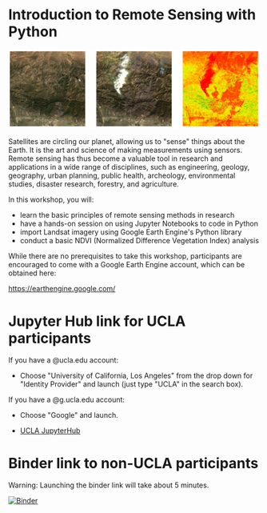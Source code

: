 # Introduction to Remote Sensing with Python

<img src="images/remote2.png" width=600>

Satellites are circling our planet, allowing us to "sense" things about the Earth. It is the art and science of making measurements using sensors. Remote sensing has thus become a valuable tool in research and applications in a wide range of disciplines, such as engineering, geology, geography, urban planning, public health, archeology, environmental studies, disaster research, forestry, and agriculture.

In this workshop, you will:

- learn the basic principles of remote sensing methods in research
- have a hands-on session on using Jupyter Notebooks to code in Python
- import Landsat imagery using Google Earth Engine's Python library
- conduct a basic NDVI (Normalized Difference Vegetation Index) analysis

While there are no prerequisites to take this workshop, participants are encouraged to come with a Google Earth Engine account, which can be obtained here:

https://earthengine.google.com/

# Jupyter Hub link for UCLA participants

If you have a @ucla.edu account:

- Choose "University of California, Los Angeles" from the drop down for "Identity Provider" and launch (just type "UCLA" in the search box).

If you have a @g.ucla.edu account:

- Choose "Google" and launch.

- [UCLA JupyterHub](https://jupyter.idre.ucla.edu/hub/user-redirect/git-pull?repo=https%3A%2F%2Fgithub.com%2Fyohman%2Fworkshop-remote-sensing&urlpath=lab%2Ftree%2Fworkshop-remote-sensing%2FRemote+Sensing.ipynb&branch=main)


# Binder link to non-UCLA participants

Warning: Launching the binder link will take about 5 minutes.

[![Binder](https://mybinder.org/badge_logo.svg)](https://mybinder.org/v2/gh/yohman/workshop-remote-sensing/HEAD?filepath=Remote%20Sensing.ipynb)
